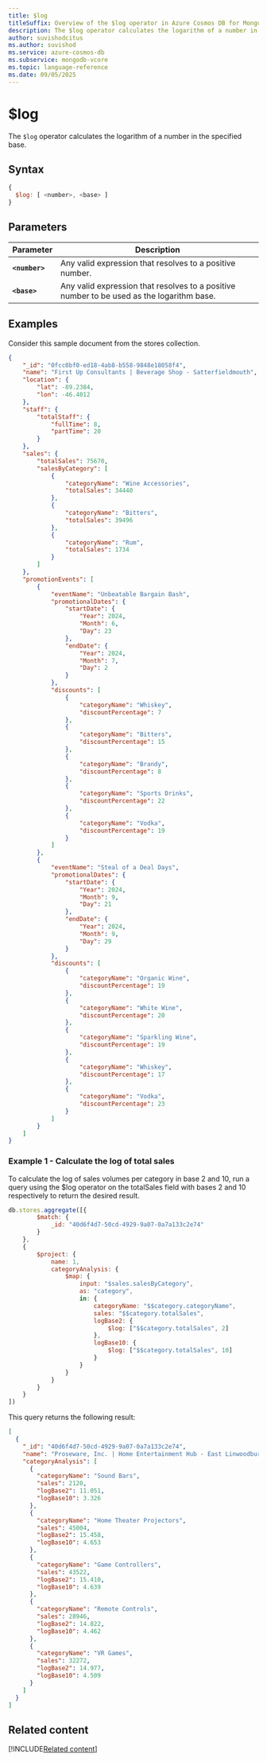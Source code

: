 ```yaml
---
title: $log
titleSuffix: Overview of the $log operator in Azure Cosmos DB for MongoDB (vCore)
description: The $log operator calculates the logarithm of a number in the specified base
author: suvishodcitus
ms.author: suvishod
ms.service: azure-cosmos-db
ms.subservice: mongodb-vcore
ms.topic: language-reference
ms.date: 09/05/2025
---
```


# $log

The `$log` operator calculates the logarithm of a number in the specified base.

## Syntax

```javascript
{
  $log: [ <number>, <base> ]
}
```

## Parameters

| Parameter | Description |
| --- | --- |
| **`<number>`** | Any valid expression that resolves to a positive number. |
| **`<base>`** | Any valid expression that resolves to a positive number to be used as the logarithm base. |

## Examples

Consider this sample document from the stores collection.

```json
{
    "_id": "0fcc0bf0-ed18-4ab8-b558-9848e18058f4",
    "name": "First Up Consultants | Beverage Shop - Satterfieldmouth",
    "location": {
        "lat": -89.2384,
        "lon": -46.4012
    },
    "staff": {
        "totalStaff": {
            "fullTime": 8,
            "partTime": 20
        }
    },
    "sales": {
        "totalSales": 75670,
        "salesByCategory": [
            {
                "categoryName": "Wine Accessories",
                "totalSales": 34440
            },
            {
                "categoryName": "Bitters",
                "totalSales": 39496
            },
            {
                "categoryName": "Rum",
                "totalSales": 1734
            }
        ]
    },
    "promotionEvents": [
        {
            "eventName": "Unbeatable Bargain Bash",
            "promotionalDates": {
                "startDate": {
                    "Year": 2024,
                    "Month": 6,
                    "Day": 23
                },
                "endDate": {
                    "Year": 2024,
                    "Month": 7,
                    "Day": 2
                }
            },
            "discounts": [
                {
                    "categoryName": "Whiskey",
                    "discountPercentage": 7
                },
                {
                    "categoryName": "Bitters",
                    "discountPercentage": 15
                },
                {
                    "categoryName": "Brandy",
                    "discountPercentage": 8
                },
                {
                    "categoryName": "Sports Drinks",
                    "discountPercentage": 22
                },
                {
                    "categoryName": "Vodka",
                    "discountPercentage": 19
                }
            ]
        },
        {
            "eventName": "Steal of a Deal Days",
            "promotionalDates": {
                "startDate": {
                    "Year": 2024,
                    "Month": 9,
                    "Day": 21
                },
                "endDate": {
                    "Year": 2024,
                    "Month": 9,
                    "Day": 29
                }
            },
            "discounts": [
                {
                    "categoryName": "Organic Wine",
                    "discountPercentage": 19
                },
                {
                    "categoryName": "White Wine",
                    "discountPercentage": 20
                },
                {
                    "categoryName": "Sparkling Wine",
                    "discountPercentage": 19
                },
                {
                    "categoryName": "Whiskey",
                    "discountPercentage": 17
                },
                {
                    "categoryName": "Vodka",
                    "discountPercentage": 23
                }
            ]
        }
    ]
}
```

### Example 1 - Calculate the log of total sales

To calculate the log of sales volumes per category in base 2 and 10, run a query using the $log operator on the totalSales field with bases 2 and 10 respectively to return the desired result.

```javascript
db.stores.aggregate([{
        $match: {
            _id: "40d6f4d7-50cd-4929-9a07-0a7a133c2e74"
        }
    },
    {
        $project: {
            name: 1,
            categoryAnalysis: {
                $map: {
                    input: "$sales.salesByCategory",
                    as: "category",
                    in: {
                        categoryName: "$$category.categoryName",
                        sales: "$$category.totalSales",
                        logBase2: {
                            $log: ["$$category.totalSales", 2]
                        },
                        logBase10: {
                            $log: ["$$category.totalSales", 10]
                        }
                    }
                }
            }
        }
    }
])
```

This query returns the following result:

```json
[
  {
    "_id": "40d6f4d7-50cd-4929-9a07-0a7a133c2e74",
    "name": "Proseware, Inc. | Home Entertainment Hub - East Linwoodbury",
    "categoryAnalysis": [
      {
        "categoryName": "Sound Bars",
        "sales": 2120,
        "logBase2": 11.051,
        "logBase10": 3.326
      },
      {
        "categoryName": "Home Theater Projectors",
        "sales": 45004,
        "logBase2": 15.458,
        "logBase10": 4.653
      },
      {
        "categoryName": "Game Controllers",
        "sales": 43522,
        "logBase2": 15.410,
        "logBase10": 4.639
      },
      {
        "categoryName": "Remote Controls",
        "sales": 28946,
        "logBase2": 14.822,
        "logBase10": 4.462
      },
      {
        "categoryName": "VR Games",
        "sales": 32272,
        "logBase2": 14.977,
        "logBase10": 4.509
      }
    ]
  }
]
```

## Related content

[!INCLUDE[Related content](../includes/related-content.md)]


